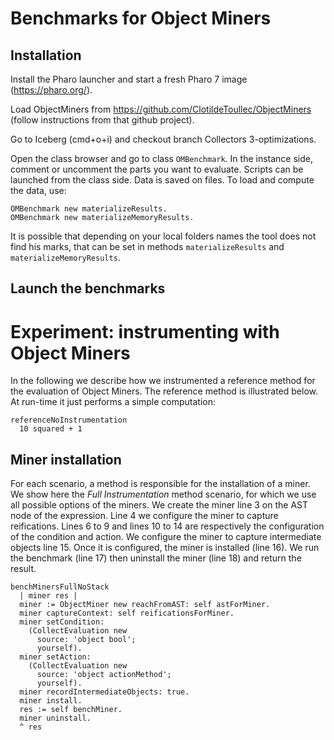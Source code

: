 # Benchmarks for Object Miners
## Installation
Install the Pharo launcher and start a fresh Pharo 7 image (https://pharo.org/).

Load ObjectMiners from https://github.com/ClotildeToullec/ObjectMiners (follow instructions from that github project).

Go to Iceberg (cmd+o+i) and checkout branch Collectors 3-optimizations.

Open the class browser and go to class `OMBenchmark`. In the instance side, comment or uncomment the parts you want to evaluate. Scripts can be launched from the class side. Data is saved on files. To load and compute the data, use:

```Smalltalk
OMBenchmark new materializeResults.
OMBenchmark new materializeMemoryResults.
```

It is possible that depending on your local folders names the tool does not find his marks, that can be set in methods `materializeResults` and `materializeMemoryResults`.

## Launch the benchmarks

# Experiment: instrumenting with Object Miners
In the following we describe how we instrumented a reference method for the evaluation of Object Miners.
The reference method is illustrated below. At run-time it just performs a simple computation:

```Smalltalk
referenceNoInstrumentation
  10 squared + 1
```

## Miner installation
For each scenario, a method is responsible for the installation of a miner.
We show here the *Full Instrumentation* method scenario, for which we use all possible options of the miners.
We create the miner line 3 on the AST node of the expression.
Line 4 we configure the miner to capture reifications.
Lines 6 to 9 and lines 10 to 14 are respectively the configuration of the condition and action.
We configure the miner to capture intermediate objects line 15.
Once it is configured, the miner is installed (line 16).
We run the benchmark (line 17) then uninstall the miner (line 18) and return the result.


```Smalltalk
benchMinersFullNoStack
  | miner res |
  miner := ObjectMiner new reachFromAST: self astForMiner.
  miner captureContext: self reificationsForMiner.
  miner setCondition: 
    (CollectEvaluation new 
      source: 'object bool';
      yourself).
  miner setAction: 
    (CollectEvaluation new 
      source: 'object actionMethod'; 
      yourself).
  miner recordIntermediateObjects: true.
  miner install.
  res := self benchMiner.
  miner uninstall.
  ^ res
```
